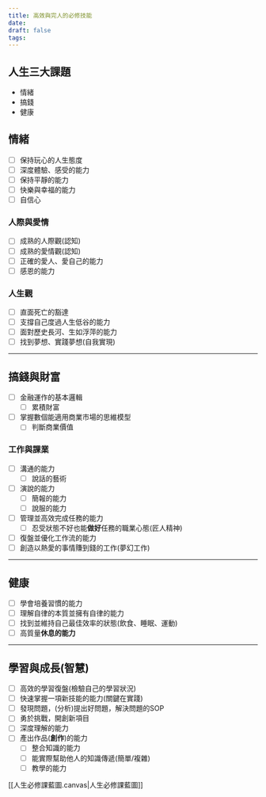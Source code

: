 ```yaml
---
title: 高效與完人的必修技能
date: 
draft: false
tags:
---
```

## 人生三大課題

- 情緒
- 搞錢
- 健康

## 情緒

- [ ] 保持玩心的人生態度
- [ ] 深度體驗、感受的能力
- [ ] 保持平靜的能力
- [ ] 快樂與幸福的能力
- [ ] 自信心
### 人際與愛情

- [ ] 成熟的人際觀(認知)
- [ ] 成熟的愛情觀(認知)
- [ ] 正確的愛人、愛自己的能力
- [ ] 感恩的能力

### 人生觀

- [ ] 直面死亡的豁達
- [ ] 支撐自己度過人生低谷的能力
- [ ] 面對歷史長河、生如浮萍的能力
- [ ] 找到夢想、實踐夢想(自我實現)
---
## 搞錢與財富

- [ ] 金融運作的基本邏輯
	- [ ] 累積財富
- [ ] 掌握數個能適用商業市場的思維模型
	- [ ] 判斷商業價值

### 工作與課業

- [ ] 溝通的能力
	- [ ] 說話的藝術
- [ ] 演說的能力
	- [ ] 簡報的能力
	- [ ] 說服的能力
- [ ] 管理並高效完成任務的能力
	- [ ] 忍受狀態不好也能**做好**任務的職業心態(匠人精神)
- [ ] 復盤並優化工作流的能力
- [ ] 創造以熱愛的事情賺到錢的工作(夢幻工作)

---
## 健康

- [ ] 學會培養習慣的能力
- [ ] 理解自律的本質並擁有自律的能力
- [ ] 找到並維持自己最佳效率的狀態(飲食、睡眠、運動)
- [ ] 高質量**休息的能力**
---

## 學習與成長(智慧)

- [ ] 高效的學習復盤(檢驗自己的學習狀況)
- [ ] 快速掌握一項新技能的能力(關鍵在實踐)
- [ ] 發現問題，(分析)提出好問題，解決問題的SOP
- [ ] 勇於挑戰，開創新項目
- [ ] 深度理解的能力
- [ ] 產出作品(**創作**)的能力
	- [ ] 整合知識的能力
	- [ ] 能實際幫助他人的知識傳遞(簡單/複雜)
	- [ ] 教學的能力

 [[人生必修課藍圖.canvas|人生必修課藍圖]] 